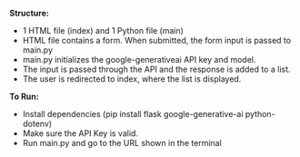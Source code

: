 **Structure:**

- 1 HTML file (index) and 1 Python file (main)
- HTML file contains a form. When submitted, the form input is passed to main.py
- main.py initializes the google-generativeai API key and model.
- The input is passed through the API and the response is added to a list.
- The user is redirected to index, where the list is displayed.

**To Run:**
- Install dependencies (pip install flask google-generative-ai python-dotenv)
- Make sure the API Key is valid.
- Run main.py and go to the URL shown in the terminal
